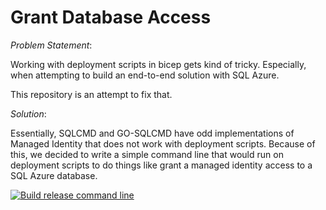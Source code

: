 # Grant Database Access

*Problem Statement*:

Working with deployment scripts in bicep gets kind of tricky. Especially, when attempting to build an end-to-end solution with SQL Azure.

This repository is an attempt to fix that. 

*Solution*:

Essentially, SQLCMD and GO-SQLCMD have odd implementations of Managed Identity that does not work with deployment scripts. Because of this, we decided to write a simple command line that would run on deployment scripts to do things like grant a managed identity access to a SQL Azure database.

[![Build release command line](https://github.com/jwendl/grant-db-access/actions/workflows/build-dotnet.yaml/badge.svg)](https://github.com/jwendl/grant-db-access/actions/workflows/build-dotnet.yaml)
